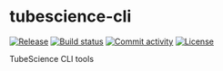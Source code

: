 # tubescience-cli

[![Release](https://img.shields.io/github/v/release/jmosbacher/tubescience-cli)](https://img.shields.io/github/v/release/jmosbacher/tubescience-cli)
[![Build status](https://img.shields.io/github/actions/workflow/status/jmosbacher/tubescience-cli/main.yml?branch=main)](https://github.com/jmosbacher/tubescience-cli/actions/workflows/main.yml?query=branch%3Amain)
[![Commit activity](https://img.shields.io/github/commit-activity/m/jmosbacher/tubescience-cli)](https://img.shields.io/github/commit-activity/m/jmosbacher/tubescience-cli)
[![License](https://img.shields.io/github/license/jmosbacher/tubescience-cli)](https://img.shields.io/github/license/jmosbacher/tubescience-cli)

TubeScience CLI tools
